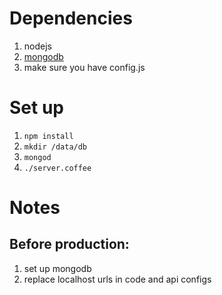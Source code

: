 Dependencies
============
1. nodejs
2. [mongodb](https://www.mongodb.org/downloads)
3. make sure you have config.js 

Set up
======
1. `npm install`
2. `mkdir /data/db`
3. `mongod`
4. `./server.coffee`

Notes
=====
Before production:
------------------
1. set up mongodb
2. replace localhost urls in code and api configs
